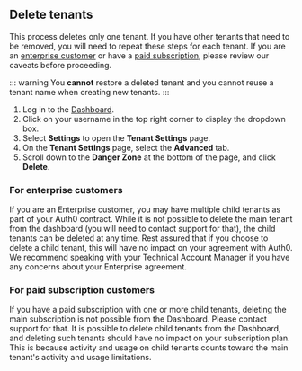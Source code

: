 ## Delete tenants

This process deletes only one tenant. If you have other tenants that need to be removed, you will need to repeat these steps for each tenant. If you are an [enterprise customer](#for-enterprise-customers) or have a [paid subscription](#for-paid-subscription-customers), please review our caveats before proceeding.

::: warning
You **cannot** restore a deleted tenant and you cannot reuse a tenant name when creating new tenants.
:::

1. Log in to the [Dashboard](${manage_url}).
2. Click on your username in the top right corner to display the dropdown box.
3. Select **Settings** to open the **Tenant Settings** page.
4. On the **Tenant Settings** page, select the **Advanced** tab.
5. Scroll down to the **Danger Zone** at the bottom of the page, and click **Delete**.

### For enterprise customers

If you are an Enterprise customer, you may have multiple child tenants as part of your Auth0 contract. While it is not possible to delete the main tenant from the dashboard (you will need to contact support for that), the child tenants can be deleted at any time. Rest assured that if you choose to delete a child tenant, this will have no impact on your agreement with Auth0. We recommend speaking with your Technical Account Manager if you have any concerns about your Enterprise agreement.

### For paid subscription customers

If you have a paid subscription with one or more child tenants, deleting the main subscription is not possible from the Dashboard. Please contact support for that. It is possible to delete child tenants from the Dashboard, and deleting such tenants should have no impact on your subscription plan. This is because activity and usage on child tenants counts toward the main tenant's activity and usage limitations.

